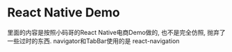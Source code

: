 # React Native Demo

里面的内容是按照小码哥的React Native电商Demo做的, 也不是完全仿照, 抛弃了一些过时的东西. navigator和TabBar使用的是 react-navigation
